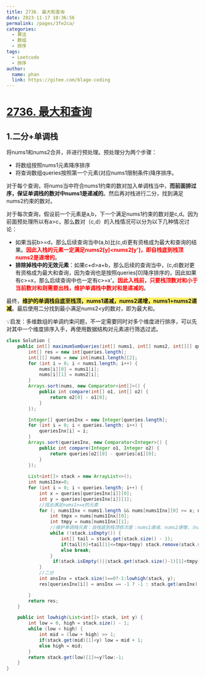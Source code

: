 ```yaml
---
title: 2736. 最大和查询
date: 2023-11-17 10:36:56
permalink: /pages/3fe2ca/
categories:
  - 算法
  - 数组
  - 排序
tags:
  - Leetcode
  - 排序
author: 
  name: phan
  link: https://gitee.com/blage-coding
---
```

# [2736. 最大和查询](https://leetcode.cn/problems/maximum-sum-queries/)

## 1.二分+单调栈

将nums1和nums2合并，并进行预处理。预处理分为两个步骤：

- 将数组按照nums1元素降序排序
- 将查询数组queries按照第一个元素(对应nums1限制条件)降序排序。

对于每个查询，将nums当中符合nums1约束的数对加入单调栈当中，**而前面排过序，保证单调栈的数对中nums1是递减的**。然后再对栈进行二分，找到满足nums2约束的数对。

对于每次查询，假设前一个元素是a,b，下一个满足nums1约束的数对是c,d。因为前面预处理所以有a>c，那么数对（c,d）的入栈情况可以分为以下几种情况讨论：

- 如果当前b>=d，那么后续查询当中(a,b)比(c,d)更有资格成为最大和查询的结果。<font color="red">**因此入栈的元素一定满足nums2\[y\]<nums2\[y'\]，即自栈底到栈顶nums2是递增的**</font>。
- **排除掉栈中的无效元素**：如果c+d>a+b，那么后续的查询当中，(c,d)数对更有资格成为最大和查询，因为查询也是按照queries\[0\]降序排序的，因此如果有c>=x，那么后续查询中也一定有c>=x'。<font color="red">**因此入栈前，只要栈顶数对和小于当前数对和则需要出栈，维护单调栈中数对和是递减的**</font>。

最终，<font style="background: rgb(255, 240, 102)" >**维护的单调栈自底至栈顶，nums1递减，nums2递增，nums1+nums2递减**</font>。最后使用二分找到最小满足nums2<y的数对，即为最大和。

💡启发：多维数组的单调约束问题，不一定需要同时对多个维度进行排序，可以先对其中一个维度排序入手，再使用数据结构对元素进行筛选过滤。

```java
class Solution {
    public int[] maximumSumQueries(int[] nums1, int[] nums2, int[][] queries) {
        int[] res = new int[queries.length];
        int[][] nums = new int[nums1.length][2];
        for (int i = 0; i < nums1.length; i++) {
            nums[i][0] = nums1[i];
            nums[i][1] = nums2[i];
        }
        Arrays.sort(nums, new Comparator<int[]>() {
            public int compare(int[] o1, int[] o2) {
                return o2[0] - o1[0];
            }
        });

        Integer[] queriesInx = new Integer[queries.length];
        for (int i = 0; i < queries.length; i++) {
            queriesInx[i] = i;
        }
        Arrays.sort(queriesInx, new Comparator<Integer>() {
            public int compare(Integer o1, Integer o2) {
                return queries[o2][0] - queries[o1][0];
            }
        });
        
        List<int[]> stack = new ArrayList<>();
        int nums1Inx=0;
        for (int i = 0; i < queries.length; i++) {
            int x = queries[queriesInx[i]][0];
            int y = queries[queriesInx[i]][1];
            //找出满足nums1>=x的元素
            for (; nums1Inx < nums1.length && nums[nums1Inx][0] >= x; nums1Inx++) {
                int tmpx = nums[nums1Inx][0];
                int tmpy = nums[nums1Inx][1];
                //维护单调栈元素：自栈底到栈顶依次是：nums1递减，nums2递增，（nums1+nums2）递减
                while (!stack.isEmpty()) {
                    int[] tail = stack.get(stack.size() - 1);
                    if(tail[0]+tail[1]<=tmpx+tmpy) stack.remove(stack.size() - 1);
                    else break;
                }
                 if(stack.isEmpty()||stack.get(stack.size()-1)[1]<tmpy) stack.add(nums[nums1Inx]);
            }
            //二分
            int ansInx = stack.size()==0?-1:lowhigh(stack, y);
            res[queriesInx[i]] = ansInx == -1 ? -1 : stack.get(ansInx)[0] + stack.get(ansInx)[1];

        }
        return res;
    }

    public int lowhigh(List<int[]> stack, int y) {
        int low = 0, high = stack.size() - 1;
        while (low < high) {
            int mid = (low + high) >> 1;
            if(stack.get(mid)[1]<y) low = mid + 1;
            else high = mid;
        }
        return stack.get(low)[1]>=y?low:-1;
    }
}
```

